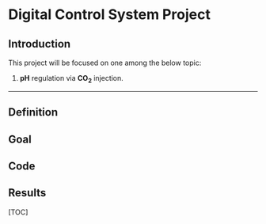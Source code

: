 # Digital Control System Project

## Introduction

This project will be focused on one among the below topic:

1. **pH** regulation via **CO<sub>2</sub>** injection.
***
## Definition

## Goal

## Code

## Results

[TOC]
